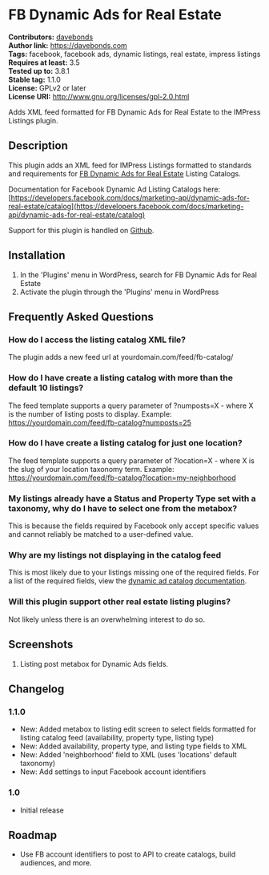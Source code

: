 # FB Dynamic Ads for Real Estate #
**Contributors:** [davebonds](https://profiles.wordpress.org/davebonds)  
**Author link:** https://davebonds.com  
**Tags:** facebook, facebook ads, dynamic listings, real estate, impress listings  
**Requires at least:** 3.5  
**Tested up to:** 3.8.1  
**Stable tag:** 1.1.0  
**License:** GPLv2 or later  
**License URI:** http://www.gnu.org/licenses/gpl-2.0.html  

Adds XML feed formatted for FB Dynamic Ads for Real Estate to the IMPress Listings plugin.

## Description ##

This plugin adds an XML feed for IMPress Listings formatted to standards and requirements for [FB Dynamic Ads for Real Estate](https://developers.facebook.com/docs/marketing-api/dynamic-ads-for-real-estate/) Listing Catalogs.

Documentation for Facebook Dynamic Ad Listing Catalogs here: [https://developers.facebook.com/docs/marketing-api/dynamic-ads-for-real-estate/catalog](https://developers.facebook.com/docs/marketing-api/dynamic-ads-for-real-estate/catalog)

Support for this plugin is handled on [Github](https://github.com/davebonds/fb-dynamic-ads-real-estate). 

## Installation ##

1. In the 'Plugins' menu in WordPress, search for FB Dynamic Ads for Real Estate
2. Activate the plugin through the 'Plugins' menu in WordPress

## Frequently Asked Questions ##

### How do I access the listing catalog XML file? ###

The plugin adds a new feed url at yourdomain.com/feed/fb-catalog/

### How do I have create a listing catalog with more than the default 10 listings? ###

The feed template supports a query parameter of ?numposts=X - where X is the number of listing posts to display.
Example: https://yourdomain.com/feed/fb-catalog?numposts=25

### How do I have create a listing catalog for just one location? ###

The feed template supports a query parameter of ?location=X - where X is the slug of your location taxonomy term.
Example: https://yourdomain.com/feed/fb-catalog?location=my-neighborhood

### My listings already have a Status and Property Type set with a taxonomy, why do I have to select one from the metabox? ###

This is because the fields required by Facebook only accept specific values and cannot reliably be matched to a user-defined value.

### Why are my listings not displaying in the catalog feed ###

This is most likely due to your listings missing one of the required fields. For a list of the required fields, view the [dynamic ad catalog documentation](https://developers.facebook.com/docs/marketing-api/dynamic-ads-for-real-estate/catalog).

### Will this plugin support other real estate listing plugins? ###

Not likely unless there is an overwhelming interest to do so.


## Screenshots ##

1. Listing post metabox for Dynamic Ads fields.

## Changelog ##

### 1.1.0 ###
* New: Added metabox to listing edit screen to select fields formatted for listing catalog feed (availability, property type, listing type)
* New: Added availability, property type, and listing type fields to XML
* New: Added 'neighborhood' field to XML (uses 'locations' default taxonomy)
* New: Add settings to input Facebook account identifiers

### 1.0 ###
* Initial release


## Roadmap ##

* Use FB account identifiers to post to API to create catalogs, build audiences, and more.
